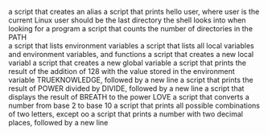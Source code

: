 a script that creates an alias
a script that prints hello user, where user is the current Linux user
should be the last directory the shell looks into when looking for a program
a script that counts the number of directories in the PATH  
a script that lists environment variables
a script that lists all local variables and environment variables, and functions
a script that creates a new local variabl
a script that creates a new global variable
a script that prints the result of the addition of 128 with the value stored in the environment variable TRUEKNOWLEDGE, followed by a new line
a script that prints the result of POWER divided by DIVIDE, followed by a new line
a script that displays the result of BREATH to the power LOVE
a script that converts a number from base 2 to base 10
a script that prints all possible combinations of two letters, except oo
a script that prints a number with two decimal places, followed by a new line
